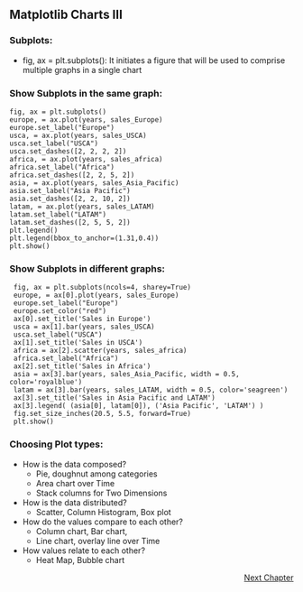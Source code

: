 ## Matplotlib Charts III

### Subplots:
- fig, ax = plt.subplots(): It initiates a figure that will be used to comprise multiple graphs in a single chart

### Show Subplots in the same graph:

```
fig, ax = plt.subplots()
europe, = ax.plot(years, sales_Europe)
europe.set_label("Europe")
usca, = ax.plot(years, sales_USCA)
usca.set_label("USCA")
usca.set_dashes([2, 2, 2, 2])
africa, = ax.plot(years, sales_africa)
africa.set_label("Africa")
africa.set_dashes([2, 2, 5, 2])
asia, = ax.plot(years, sales_Asia_Pacific)
asia.set_label("Asia Pacific")
asia.set_dashes([2, 2, 10, 2])
latam, = ax.plot(years, sales_LATAM)
latam.set_label("LATAM")
latam.set_dashes([2, 5, 5, 2])
plt.legend()
plt.legend(bbox_to_anchor=(1.31,0.4))
plt.show()
```


### Show Subplots in different graphs:

```
 fig, ax = plt.subplots(ncols=4, sharey=True)
 europe, = ax[0].plot(years, sales_Europe)
 europe.set_label("Europe")
 europe.set_color("red")
 ax[0].set_title('Sales in Europe')
 usca = ax[1].bar(years, sales_USCA)
 usca.set_label("USCA")
 ax[1].set_title('Sales in USCA')
 africa = ax[2].scatter(years, sales_africa)
 africa.set_label("Africa")
 ax[2].set_title('Sales in Africa')
 asia = ax[3].bar(years, sales_Asia_Pacific, width = 0.5, color='royalblue')
 latam = ax[3].bar(years, sales_LATAM, width = 0.5, color='seagreen')
 ax[3].set_title('Sales in Asia Pacific and LATAM')
 ax[3].legend( (asia[0], latam[0]), ('Asia Pacific', 'LATAM') )
 fig.set_size_inches(20.5, 5.5, forward=True)
 plt.show()
 ```


### Choosing Plot types:

- How is the data composed?
  - Pie, doughnut among categories
  - Area chart over Time
  - Stack columns for Two Dimensions
- How is the data distributed?
  - Scatter, Column Histogram, Box plot
- How do the values compare to each other?
  - Column chart, Bar chart,
  - Line chart, overlay line over Time
- How values relate to each other?
  - Heat Map, Bubble chart

<p align="right">
   <a href="./1.3.1.5 Practice Questions.md">Next Chapter</a>
</p>

